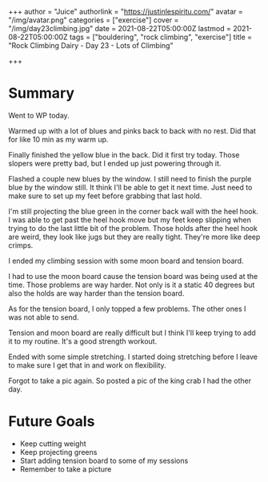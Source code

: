 +++
author = "Juice"
authorlink = "https://justinlespiritu.com/"
avatar = "/img/avatar.png"
categories = ["exercise"]
cover = "/img/day23climbing.jpg"
date = 2021-08-22T05:00:00Z
lastmod = 2021-08-22T05:00:00Z
tags = ["bouldering", "rock climbing", "exercise"]
title = "Rock Climbing Dairy - Day 23 - Lots of Climbing"

+++
# Summary

Went to WP today.

Warmed up with a lot of blues and pinks back to back with no rest.  Did that for like 10 min as my warm up.

Finally finished the yellow blue in the back.  Did it first try today.  Those slopers were pretty bad, but I ended up just powering through it.

Flashed a couple new blues by the window.  I still need to finish the purple blue by the window still.  It think I'll be able to get it next time.  Just need to make sure to set up my feet before grabbing that last hold.

I'm still projecting the blue green in the corner back wall with the heel hook.  I was able to get past the heel hook move but my feet keep slipping when trying to do the last little bit of the problem.  Those holds after the heel hook are weird, they look like jugs but they are really tight.  They're more like deep crimps.

I ended my climbing session with some moon board and tension board.  

I had to use the moon board cause the tension board was being used at the time.  Those problems are way harder.  Not only is it a static 40 degrees but also the holds are way harder than the tension board.

As for the tension board, I only topped a few problems.  The other ones I was not able to send.  

Tension and moon board are really difficult but I think I'll keep trying to add it to my routine.  It's a good strength workout.

Ended with some simple stretching.  I started doing stretching before I leave to make sure I get that in and work on flexibility.

Forgot to take a pic again.  So posted a pic of the king  crab I had the other day.

# Future Goals

* Keep cutting weight
* Keep projecting greens
* Start adding tension board to some of my sessions
* Remember to take a picture
